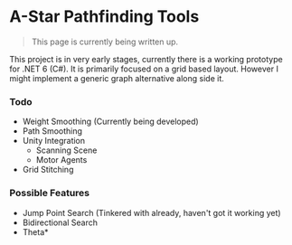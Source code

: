 # A-Star Pathfinding Tools

> This page is currently being written up.

This project is in very early stages, currently there is a working prototype for .NET 6 (C#).
It is primarily focused on a grid based layout. However I might implement a generic graph alternative along side it.

### Todo
- Weight Smoothing (Currently being developed)
- Path Smoothing
- Unity Integration
  - Scanning Scene
  - Motor Agents
- Grid Stitching

### Possible Features
- Jump Point Search (Tinkered with already, haven't got it working yet)
- Bidirectional Search
- Theta*